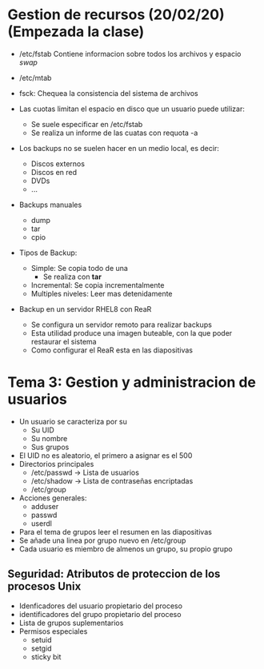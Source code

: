 # Gestion de recursos (20/02/20) (Empezada la clase)

* /etc/fstab Contiene informacion sobre todos los archivos y espacio _swap_
* /etc/mtab
* fsck: Chequea la consistencia del sistema de archivos
* Las cuotas limitan el espacio en disco que un usuario puede utilizar:
	* Se suele especificar en /etc/fstab
	* Se realiza un informe de las cuatas con requota -a
* Los backups no se suelen hacer en un medio local, es decir:
	* Discos externos
	* Discos en red
	* DVDs 
	* ...

* Backups manuales
	* dump
	* tar
	* cpio
	
* Tipos de Backup:
	* Simple: Se copia todo de una
		* Se realiza con __tar__
	* Incremental: Se copia incrementalmente
	* Multiples niveles: Leer mas detenidamente

* Backup en un servidor RHEL8 con ReaR
	* Se configura un servidor remoto para realizar backups
	* Esta utilidad produce una imagen buteable, con la que poder restaurar el sistema
	* Como configurar el ReaR esta en las diapositivas

# Tema 3: Gestion y administracion de usuarios

* Un usuario se caracteriza por su 
	* Su UID
	* Su nombre
	* Sus grupos
* El UID no es aleatorio, el primero a asignar es el 500
* Directorios principales
	* /etc/passwd -> Lista de usuarios
	* /etc/shadow -> Lista de contraseñas encriptadas
	* /etc/group
* Acciones generales:
	* adduser
	* passwd
	* userdl
* Para el tema de grupos leer el resumen en las diapositivas
* Se añade una linea por grupo nuevo en /etc/group
* Cada usuario es miembro de almenos un grupo, su propio grupo

## Seguridad: Atributos de proteccion de los procesos Unix

* Idenficadores del usuario propietario del proceso
* identificadores del grupo propietario del proceso
* Lista de grupos suplementarios
* Permisos especiales
	* setuid
	* setgid
	* sticky bit

